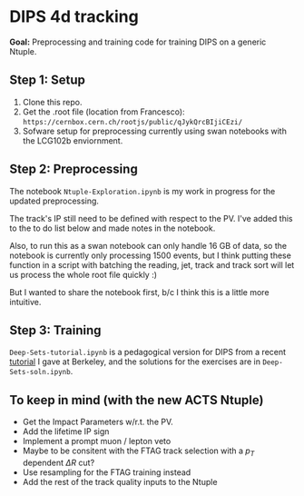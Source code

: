 # DIPS 4d tracking

**Goal:** Preprocessing and training code for training DIPS on a generic Ntuple.

## Step 1: Setup

1. Clone this repo.
2. Get the .root file (location from Francesco): `https://cernbox.cern.ch/rootjs/public/qJykQrcBIjiCEzi/`
3. Sofware setup for preprocessing currently using swan notebooks with the LCG102b enviornment.

## Step 2: Preprocessing

The notebook `Ntuple-Exploration.ipynb` is my work in progress for the updated preprocessing.

The track's IP still need to be defined with respect to the PV.
I've added this to the to do list below and made notes in the notebook.

Also, to run this as a swan notebook can only handle 16 GB of data, so the notebook is currently only processing 1500 events, but I think putting these function in a script with batching the reading, jet, track and track sort will let us process the whole root file quickly :) 

But I wanted to share the notebook first, b/c I think this is a little more intuitive.

## Step 3: Training

`Deep-Sets-tutorial.ipynb` is a pedagogical version for DIPS from a recent [tutorial]() I gave at Berkeley, and the solutions for the exercises are in `Deep-Sets-soln.ipynb`.

## To keep in mind (with the new ACTS Ntuple)

- Get the Impact Parameters w/r.t. the PV.
- Add the lifetime IP sign
- Implement a prompt muon / lepton veto
- Maybe to be consitent with the FTAG track selection with a $p_T$ dependent $\Delta R$ cut? 
- Use resampling for the FTAG training instead
- Add the rest of the track quality inputs to the Ntuple
